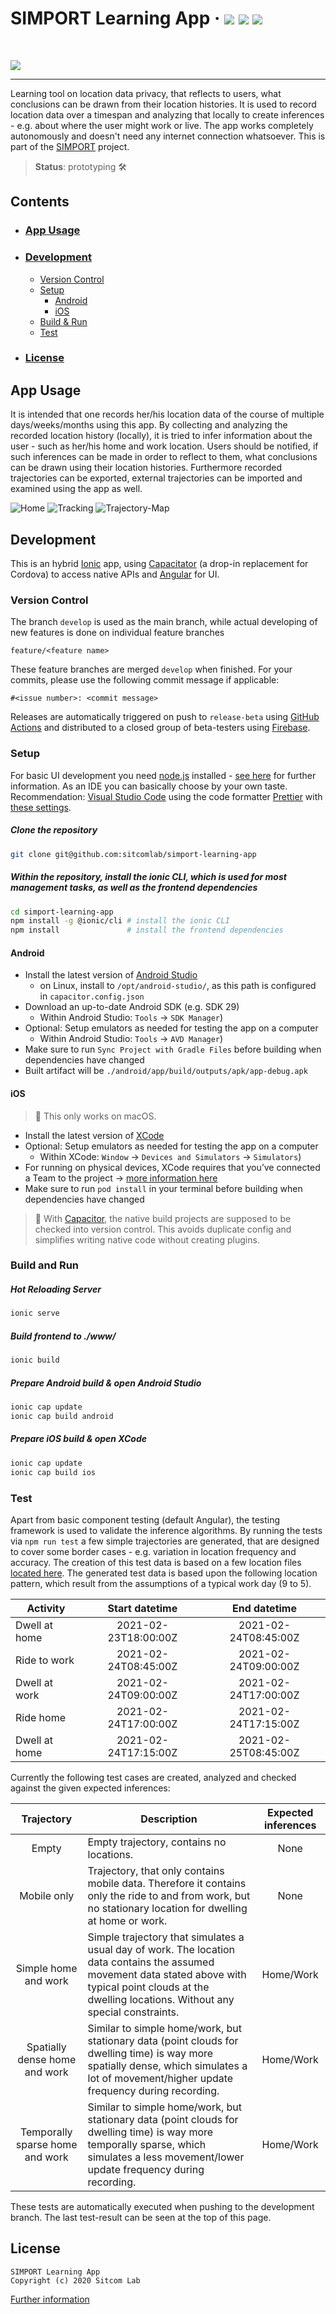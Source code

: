 # SIMPORT Learning App &middot; <a href="https://github.com/sitcomlab/simport-learning-app/actions/workflows/build-android.yml"><img src="https://github.com/sitcomlab/simport-learning-app/actions/workflows/build-android.yml/badge.svg"></a> <a href="https://github.com/sitcomlab/simport-learning-app/actions/workflows/build-ios.yml"><img src="https://github.com/sitcomlab/simport-learning-app/actions/workflows/build-ios.yml/badge.svg"></a> <a href="https://github.com/sitcomlab/simport-learning-app/actions/workflows/run-tests.yml"><img src="https://github.com/sitcomlab/simport-learning-app/actions/workflows/run-tests.yml/badge.svg"></a>

</br>

[![](https://github.com/sitcomlab/simport-learning-app/blob/develop/images/simport_bmbf_logo.png)](https://simport.net/)

---

Learning tool on location data privacy, that reflects to users, what conclusions can be drawn from their location histories. It is used to record location data over a timespan and analyzing that locally to create inferences - e.g. about where the user might work or live. The app works completely autonomously and doesn't need any internet connection whatsoever. This is part of the [SIMPORT][simport] project.

> **Status**: prototyping 🛠️

## Contents

- ### [App Usage](#app-usage)
- ### [Development](#development)
  - [Version Control](#version-control)
  - [Setup](#setup)
    - [Android](#android)
    - [iOS](#ios)
  - [Build & Run](#build-and-run)
  - [Test](#test)
- ### [License](#license)

## App Usage

It is intended that one records her/his location data of the course of multiple days/weeks/months using this app. By collecting and analyzing the recorded location history (locally), it is tried to infer information about the user - such as her/his home and work location. Users should be notified, if such inferences can be made in order to reflect to them, what conclusions can be drawn using their location histories.
Furthermore recorded trajectories can be exported, external trajectories can be imported and examined using the app as well.

![Home](https://github.com/sitcomlab/simport-learning-app/blob/develop/images/screen_start_view.PNG)
![Tracking](https://github.com/sitcomlab/simport-learning-app/blob/develop/images/screen_tracking_view.PNG)
![Trajectory-Map](https://github.com/sitcomlab/simport-learning-app/blob/develop/images/screen_trajectory_map_view.PNG)

## Development

This is an hybrid [Ionic][ionic] app, using [Capacitator][capacitor] (a drop-in replacement
for Cordova) to access native APIs and [Angular][angular] for UI.

### Version Control

The branch `develop` is used as the main branch, while actual developing of new features is done on individual feature branches

`feature/<feature name>`

These feature branches are merged `develop` when finished. For your commits, please use the following commit message if applicable:

`#<issue number>: <commit message>`

Releases are automatically triggered on push to `release-beta` using [GitHub Actions](https://github.com/sitcomlab/simport-learning-app/tree/develop/.github/workflows) and distributed to a closed group of beta-testers using [Firebase][firebase].

### Setup

For basic UI development you need [node.js][node] installed - [see here](https://nodejs.org/de/download/package-manager/) for further information.
As an IDE you can basically choose by your own taste. Recommendation: [Visual Studio Code](https://code.visualstudio.com) using the code formatter [Prettier](https://marketplace.visualstudio.com/items?itemName=esbenp.prettier-vscode) with [these settings](https://github.com/sitcomlab/simport-learning-app/blob/develop/.prettierrc.json).

##### Clone the repository

```sh
git clone git@github.com:sitcomlab/simport-learning-app
```

##### Within the repository, install the ionic CLI, which is used for most management tasks, as well as the frontend dependencies

```sh
cd simport-learning-app
npm install -g @ionic/cli # install the ionic CLI
npm install               # install the frontend dependencies
```

#### Android

- Install the latest version of [Android Studio](https://developer.android.com/studio/install)
  - on Linux, install to `/opt/android-studio/`, as this path is configured in `capacitor.config.json`
- Download an up-to-date Android SDK (e.g. SDK 29)
  - Within Android Studio: `Tools` → `SDK Manager`)
- Optional: Setup emulators as needed for testing the app on a computer
  - Within Android Studio: `Tools` → `AVD Manager`)
- Make sure to run `Sync Project with Gradle Files` before building when dependencies have changed
- Built artifact will be `./android/app/build/outputs/apk/app-debug.apk`

#### iOS

> 📝 This only works on macOS.

- Install the latest version of [XCode](https://developer.apple.com/xcode/)
- Optional: Setup emulators as needed for testing the app on a computer
  - Within XCode: `Window` → `Devices and Simulators` → `Simulators`)
- For running on physical devices, XCode requires that you’ve connected a Team to the project → [more information here](https://developer.apple.com/documentation/xcode/running-your-app-in-the-simulator-or-on-a-device)
- Make sure to run `pod install` in your terminal before building when dependencies have changed

> 📝 With [Capacitor][capacitor], the native build projects are supposed to be checked into version control.
> This avoids duplicate config and simplifies writing native code without creating plugins.

### Build and Run

##### Hot Reloading Server

```sh
ionic serve
```

##### Build frontend to ./www/

```sh
ionic build
```

##### Prepare Android build & open Android Studio

```sh
ionic cap update
ionic cap build android
```

##### Prepare iOS build & open XCode

```sh
ionic cap update
ionic cap build ios
```

### Test

Apart from basic component testing (default Angular), the testing framework is used to validate the inference algorithms.
By running the tests via `npm run test` a few simple trajectories are generated, that are designed to cover some border cases - e.g. variation in location frequency and accuracy. The creation of this test data is based on a few location files [located here](https://github.com/sitcomlab/simport-learning-app/tree/develop/dev/test-data-gpx). The generated test data is based upon the following location pattern, which result from the assumptions of a typical work day (9 to 5).

| Activity      |    Start datetime    |     End datetime     |
| ------------- | :------------------: | :------------------: |
| Dwell at home | 2021-02-23T18:00:00Z | 2021-02-24T08:45:00Z |
| Ride to work  | 2021-02-24T08:45:00Z | 2021-02-24T09:00:00Z |
| Dwell at work | 2021-02-24T09:00:00Z | 2021-02-24T17:00:00Z |
| Ride home     | 2021-02-24T17:00:00Z | 2021-02-24T17:15:00Z |
| Dwell at home | 2021-02-24T17:15:00Z | 2021-02-25T08:45:00Z |

Currently the following test cases are created, analyzed and checked against the given expected inferences:

|           Trajectory            | Description                                                                                                                                                                                                   | Expected inferences |
| :-----------------------------: | ------------------------------------------------------------------------------------------------------------------------------------------------------------------------------------------------------------- | :-----------------: |
|              Empty              | Empty trajectory, contains no locations.                                                                                                                                                                      |        None         |
|           Mobile only           | Trajectory, that only contains mobile data. Therefore it contains only the ride to and from work, but no stationary location for dwelling at home or work.                                                    |        None         |
|      Simple home and work       | Simple trajectory that simulates a usual day of work. The location data contains the assumed movement data stated above with typical point clouds at the dwelling locations. Without any special constraints. |      Home/Work      |
|  Spatially dense home and work  | Similar to simple home/work, but stationary data (point clouds for dwelling time) is way more spatially dense, which simulates a lot of movement/higher update frequency during recording.                    |      Home/Work      |
| Temporally sparse home and work | Similar to simple home/work, but stationary data (point clouds for dwelling time) is way more temporally sparse, which simulates a less movement/lower update frequency during recording.                     |      Home/Work      |

These tests are automatically executed when pushing to the development branch. The last test-result can be seen at the top of this page.

## License

```
SIMPORT Learning App
Copyright (c) 2020 Sitcom Lab
```

[Further information](https://github.com/sitcomlab/simport-learning-app/blob/develop/LICENSE)

[simport]: https://simport.net/
[ionic]: https://ionicframework.com/
[capacitor]: https://capacitorjs.com/
[angular]: https://angular.io/
[firebase]: https://firebase.google.com
[node]: https://nodejs.org/
